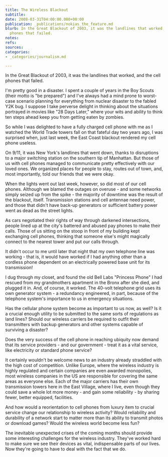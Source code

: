 ```yaml
---
title: The Wireless Blackout
subtitle: 
date: 2008-03-31T04:00:00.000+00:00
publication: _publications/nokias_the_feature.md
blurb: In the Great Blackout of 2003, it was the landlines that worked, and the cell
  phones that failed.
notes: 
refs: 
sources: 
categories:
- _categories/journalism.md

---
```

In the Great Blackout of 2003, it was the landlines that worked, and the cell phones that failed.

I'm pretty good in a disaster. I spent a couple of years in the Boy Scouts (their motto is "be prepared") and I've always had a mind prone to worst-case scenario planning for everything from nuclear disaster to the fabled Y2K bug. I suppose I take perverse delight in thinking about the situations portrayed in movies like "28 Days Later," where your wits and ability to think ten steps ahead keep you from getting eaten by zombies.

So while I was delighted to have a fully charged cell phone with me as I watched the World Trade towers fall on that fateful day two years ago, I was surprised when, just last week, the East Coast blackout rendered my cell phone useless.

On 9/11, it was New York's landlines that went down, thanks to disruptions to a major switching station on the southern tip of Manhattan. But those of us with cell phones managed to communicate pretty effectively with our loved ones. We organized places for people to stay, routes out of town, and, most importantly, told our friends that we were okay.

When the lights went out last week, however, so did most of our cell phones. Although we blamed the outages on overuse - and some networks simply seized up from the spike - the majority of downtime was the result of the blackout, itself. Transmission stations and cell antennae need power, and those that didn't have back-up generators or sufficient battery power went as dead as the street lights.

As cars negotiated their rights of way through darkened intersections, people lined up at the city's battered and abused pay phones to make their calls. Those of us sitting on the stoop in front of my building kept exchanging cell phones, thinking that someone else's might magically connect to the nearest tower and put our calls through.

It didn't occur to me until later that night that my own telephone line was working - that is, it would have worked if I had anything other than a cordless phone dependent on an electrically powered base unit for its transmission!

I dug through my closet, and found the old Bell Labs "Princess Phone" I had rescued from my grandmothers apartment in the Bronx after she died, and plugged it in. And, of course, it worked. The 40-volt telephone grid uses its own generator system - a redundancy engineered, in part, because of the telephone system's importance to us in emergency situations.

Has the cellular phone system become as important to us now, as well? Is it a crucial enough utility to be submitted to the same sorts of regulations as land lines? Should our wireless carriers be required to outfit their transmitters with backup generators and other systems capable of surviving a disaster?

Does the very success of the cell phone in reaching ubiquity now demand that its service providers - and our government - treat it as a vital service, like electricity or standard phone service?

It certainly wouldn't be welcome news to an industry already straddled with the high cost of competition. Unlike Europe, where the wireless industry is highly regulated and certain companies are even awarded monopolies, most wireless companies in the US are responsible for covering the same areas as everyone else. Each of the major carriers has their own transmission towers here in the East Village, where I live, even though they could save a whole lot more money - and gain some reliability - by sharing fewer, better equipped, facilities.

And how would a reorientation to cell phones from luxury item to crucial service change our relationship to wireless activity? Would reliability and durability of a network start to matter more than its ability to transmit photos or download games? Would the wireless world become less fun?

The inevitable unexpected crises of the coming months should provide some interesting challenges for the wireless industry. They've worked hard to make sure we see their devices as vital, indispensable parts of our lives. Now they're going to have to deal with the fact that we do.